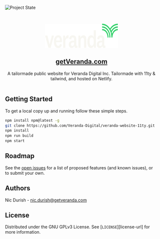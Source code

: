 ![Project State][stable-shield]

<!-- PROJECT LOGO -->
<br />
<p align="center">
  <a>
    <img src="src/assets/logo.svg" alt="Logo" width="240" height="80">
  </a>

  <h2 align="center"><a href="https://getveranda.com">getVeranda.com</a></h2>

  <p align="center">
    A tailormade public website for Veranda Digital Inc. Tailormade with 11ty & tailwind, and hosted on Netlify.
    <br />
    <br />
  </p>
</p>

<!-- GETTING STARTED -->

## Getting Started

To get a local copy up and running follow these simple steps.

```sh
npm install npm@latest -g
git clone https://github.com/Veranda-Digital/veranda-website-11ty.git
npm install
npm run build
npm start
```

<!-- ROADMAP -->

## Roadmap

See the [open issues](https://github.com/Durishn/Durishn.github.io/issues) for a list of proposed features (and known issues), or to submit your own.

<!-- Authors -->

## Authors

Nic Durish - [nic.durish@getveranda.com](mailto:mail@nicdurish.ca)

<!-- LICENSE -->

## License

Distributed under the GNU GPLv3 License. See [`LICENSE`][license-url] for more information.

<!-- MARKDOWN LINKS & IMAGES -->
<!-- https://www.markdownguide.org/basic-syntax/#reference-style-links -->

[stable-shield]: https://img.shields.io/badge/stability-stable-green.svg
[unstable-shield]: https://img.shields.io/badge/stability-unstable-yellow.svg
[deprecated-shield]: https://img.shields.io/badge/stability-deprecated-orange.svg
[experimental-shield]: https://img.shields.io/badge/stability-experimental-red.svg

<!--  -->
